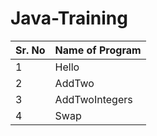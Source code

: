 # Java-Training
|Sr. No| Name of Program|
| :----| :--------------|
|1|Hello|
|2|AddTwo|
|3|AddTwoIntegers|
|4|Swap|
